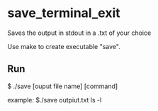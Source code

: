 # save_terminal_exit
Saves the output in stdout in a .txt of your choice

Use make to create executable "save".

Run
----

$ ./save [ouput file name] [command]

example: $./save outpiut.txt ls -l
